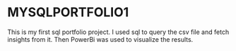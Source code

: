 # MYSQLPORTFOLIO1
This is my first sql portfolio project. I used sql to query the csv file and fetch insights from it. Then PowerBi was used to visualize the results.

